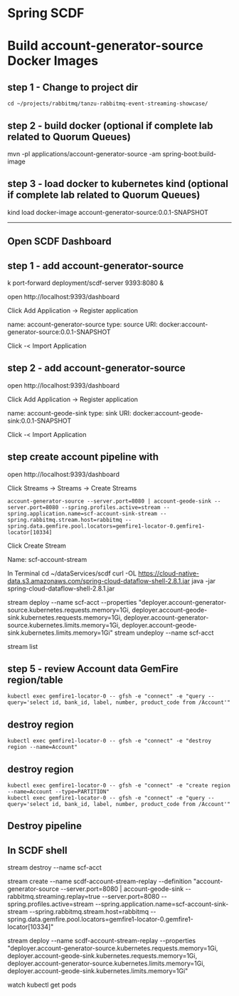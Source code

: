 # Spring SCDF



# Build account-generator-source Docker Images

## step 1 - Change to project dir

    cd ~/projects/rabbitmq/tanzu-rabbitmq-event-streaming-showcase/

## step 2 - build docker (optional if complete lab related to Quorum Queues)

mvn -pl applications/account-generator-source -am spring-boot:build-image

## step 3 - load docker to kubernetes kind (optional if complete lab related to Quorum Queues)

kind load docker-image account-generator-source:0.0.1-SNAPSHOT


--------------

## Open SCDF Dashboard

## step 1 - add account-generator-source
k port-forward deployment/scdf-server 9393:8080 &

open http://localhost:9393/dashboard

Click Add Application -> Register application

name: account-generator-source
type: source
URI: docker:account-generator-source:0.0.1-SNAPSHOT

Click -< Import Application

## step 2 - add account-generator-source

open http://localhost:9393/dashboard

Click Add Application -> Register application

name: account-geode-sink
type: sink
URI: docker:account-geode-sink:0.0.1-SNAPSHOT

Click -< Import Application

## step create account pipeline with 

open http://localhost:9393/dashboard

Click Streams -> Streams -> Create Streams


```definition
account-generator-source --server.port=8080 | account-geode-sink --server.port=8080 --spring.profiles.active=stream --spring.application.name=scf-account-sink-stream --spring.rabbitmq.stream.host=rabbitmq --spring.data.gemfire.pool.locators=gemfire1-locator-0.gemfire1-locator[10334]
```

Click Create Stream 

Name: scf-account-stream

In Terminal
cd ~/dataServices/scdf
curl -OL https://cloud-native-data.s3.amazonaws.com/spring-cloud-dataflow-shell-2.8.1.jar
java -jar spring-cloud-dataflow-shell-2.8.1.jar


stream deploy --name scf-acct --properties "deployer.account-generator-source.kubernetes.requests.memory=1Gi, deployer.account-geode-sink.kubernetes.requests.memory=1Gi, deployer.account-generator-source.kubernetes.limits.memory=1Gi, deployer.account-geode-sink.kubernetes.limits.memory=1Gi"
stream undeploy --name scf-acct

stream list



## step 5 - review Account data GemFire region/table

    kubectl exec gemfire1-locator-0 -- gfsh -e "connect" -e "query --query='select id, bank_id, label, number, product_code from /Account'"

## destroy region

    kubectl exec gemfire1-locator-0 -- gfsh -e "connect" -e "destroy region --name=Account"

## destroy region

    kubectl exec gemfire1-locator-0 -- gfsh -e "connect" -e "create region --name=Account --type=PARTITION"
    kubectl exec gemfire1-locator-0 -- gfsh -e "connect" -e "query --query='select id, bank_id, label, number, product_code from /Account'"

## Destroy pipeline

## In SCDF shell

stream destroy --name scf-acct


stream create --name scdf-account-stream-replay --definition "account-generator-source --server.port=8080 | account-geode-sink --rabbitmq.streaming.replay=true --server.port=8080 --spring.profiles.active=stream --spring.application.name=scf-account-sink-stream --spring.rabbitmq.stream.host=rabbitmq --spring.data.gemfire.pool.locators=gemfire1-locator-0.gemfire1-locator[10334]"

stream deploy --name scdf-account-stream-replay --properties "deployer.account-generator-source.kubernetes.requests.memory=1Gi, deployer.account-geode-sink.kubernetes.requests.memory=1Gi, deployer.account-generator-source.kubernetes.limits.memory=1Gi, deployer.account-geode-sink.kubernetes.limits.memory=1Gi"

watch kubectl get pods